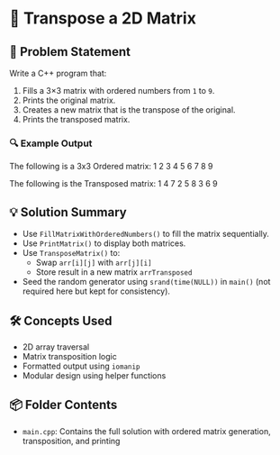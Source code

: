 # 🔄 Transpose a 2D Matrix

## 🧩 Problem Statement
Write a C++ program that:
1. Fills a 3×3 matrix with ordered numbers from `1` to `9`.
2. Prints the original matrix.
3. Creates a new matrix that is the transpose of the original.
4. Prints the transposed matrix.

### 🔍 Example Output
The following is a 3x3 Ordered matrix: 
1 2 3 
4 5 6 
7 8 9

The following is the Transposed matrix: 
1 4 7 
2 5 8 
3 6 9

## 💡 Solution Summary
- Use `FillMatrixWithOrderedNumbers()` to fill the matrix sequentially.
- Use `PrintMatrix()` to display both matrices.
- Use `TransposeMatrix()` to:
  - Swap `arr[i][j]` with `arr[j][i]`
  - Store result in a new matrix `arrTransposed`
- Seed the random generator using `srand(time(NULL))` in `main()` (not required here but kept for consistency).

## 🛠️ Concepts Used
- 2D array traversal
- Matrix transposition logic
- Formatted output using `iomanip`
- Modular design using helper functions

## 📦 Folder Contents
- `main.cpp`: Contains the full solution with ordered matrix generation, transposition, and printing
